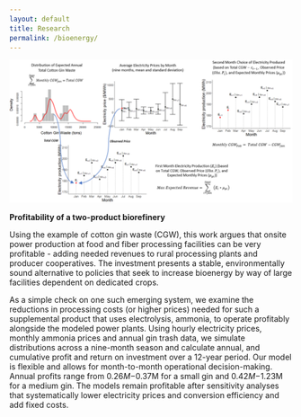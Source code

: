 ```yaml
---
layout: default
title: Research
permalink: /bioenergy/
---
```


![alt text](https://github.com/syedmfuad/syedfuad.github.io/blob/master/images/bioenergy.PNG)

**Profitability of a two-product biorefinery**

Using the example of cotton gin waste (CGW), this work argues that onsite power production at food and fiber processing facilities can be very profitable - 
adding needed revenues to rural processing plants and producer cooperatives. The investment presents a stable, environmentally sound alternative to policies that seek to increase bioenergy by way of 
large facilities dependent on dedicated crops.  

As a simple check on one such emerging system, we examine the reductions in processing costs (or higher prices) needed for such a supplemental product that uses electrolysis, ammonia, 
to operate profitably alongside the modeled power plants. Using hourly electricity prices, monthly ammonia prices and annual gin trash data, 
we simulate distributions across a nine-month season and calculate annual, and cumulative profit and return on investment over a 12-year period. 
Our model is flexible and allows for month-to-month operational decision-making. Annual profits range from $0.26M-$0.37M for a small gin and $0.42M-$1.23M for a medium gin. 
The models remain profitable after sensitivity analyses that systematically lower electricity prices and conversion efficiency and add fixed costs. 


